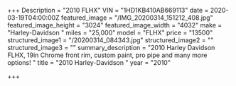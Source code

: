 +++
Description = "2010 FLHX"
VIN = "1HD1KB410AB669113"
date = 2020-03-19T04:00:00Z
featured_image = "/IMG_20200314_151212_408.jpg"
featured_image_height = "3024"
featured_image_width = "4032"
make = "Harley-Davidson "
miles = "25,000"
model = "FLHX"
price = "13500"
structured_image1 = "/20200314_084343.jpg"
structured_image2 = ""
structured_image3 = ""
summary_description = "2010 Harley Davidson FLHX, 19in Chrome front rim, custom paint, pro pipe and many more options! "
title = "2010 Harley-Davidson "
year = "2010"

+++

